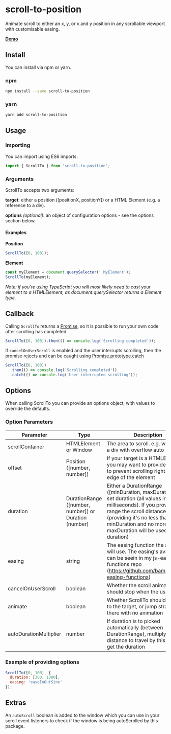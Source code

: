 # scroll-to-position

Animate scroll to either an x, y, or x and y position in any scrollable viewport with customisable easing.

[**Demo**](https://scroll-to-position.netlify.com/)

## Install

You can install via npm or yarn.

### npm

```bash
npm install --save scroll-to-position
```

### yarn

```bash
yarn add scroll-to-position
```

## Usage

### Importing

You can import using ES6 imports.

```javascript
import { ScrollTo } from 'scroll-to-position';
```

### Arguments

ScrollTo accepts two arguments:

**target**: either a position ([positionX, positionY]) or a HTML Element (e.g. a reference to a div).

**options** _(optional)_: an object of configuration options - see the options section below.

#### Examples

**Position**

```javascript
ScrollTo([0, 100]);
```

**Element**

```javascript
const myElement = document.querySelector('.MyElement');
ScrollTo(myElement);
```

_Note: if you're using TypeScript you will most likely need to cast your element to a HTMLElement, as document.querySelector returns a Element type._

## Callback

Calling `ScrollTo` returns a [Promise](https://developer.mozilla.org/en-US/docs/Web/JavaScript/Reference/Global_Objects/Promise), so it is possible to run your own code after scrolling has completed.

```javascript
ScrollTo([0, 100]).then(() => console.log('Scrolling completed'));
```

If `cancelOnUserScroll` is enabled and the user interrupts scrolling, then the promise rejects and can be caught using [Promise.prototype.catch](https://developer.mozilla.org/en-US/docs/Web/JavaScript/Reference/Global_Objects/Promise/catch)

```javascript
ScrollTo([0, 100])
  .then(() => console.log('Scrolling completed'))
  .catch(() => console.log('User interrupted scrolling'));
```

## Options

When calling ScrollTo you can provide an options object, with values to override the defaults.

### Option Parameters

| Parameter              | Type                                                  | Description                                                                                                                                                                                                                                                | Default                                          |
| ---------------------- | ----------------------------------------------------- | ---------------------------------------------------------------------------------------------------------------------------------------------------------------------------------------------------------------------------------------------------------- | ------------------------------------------------ |
| scrollContainer        | HTMLElement or Window                                 | The area to scroll. e.g. window or a div with overflow auto                                                                                                                                                                                                | window                                           |
| offset                 | Position ([number, number])                           | If your target is a HTMLElement you may want to provide an offset to prevent scrolling right to the edge of the element                                                                                                                                    | [0,0]                                            |
| duration               | DurationRange ([number, number]) or Duration (number) | Either a DurationRange ([minDuration, maxDuration]) or a set duration (all values in milliseconds). If you provide a range the scroll distance (providing it's no less than the minDuration and no more than the maxDuration will be used as the duration) | [200, 5000]                                      |
| easing                 | string                                                | The easing function the animation will use. The easing's available can be seein in my js-easing-functions repo (https://github.com/bameyrick/js-easing-functions)                                                                                          | https://github.com/bameyrick/js-easing-functions |
| cancelOnUserScroll     | boolean                                               | Whether the scroll animation should stop when the user scrolls                                                                                                                                                                                             | true                                             |
| animate                | boolean                                               | Whether ScrollTo should animate to the target, or jump straight there with no animation                                                                                                                                                                    | true                                             |
| autoDurationMultiplier | number                                                | If duration is to picked automatically (between DurationRange), multiply the distance to travel by this value to get the duration                                                                                                                          | 2                                                |

### Example of providing options

```javascript
ScrollTo([0, 100], {
  duration: [300, 1000],
  easing: 'easeInOutSine'
});
```

## Extras

An `autoScroll` boolean is added to the window which you can use in your scroll event listeners to check if the window is being autoScrolled by this package.
